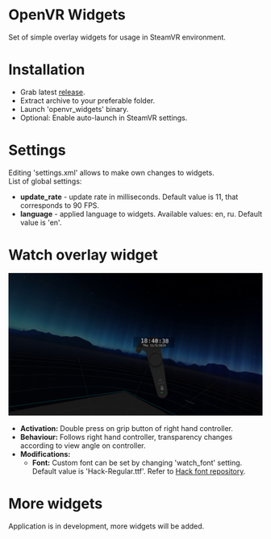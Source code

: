 # OpenVR Widgets
Set of simple overlay widgets for usage in SteamVR environment.

# Installation
* Grab latest [release](../../releases/latest).
* Extract archive to your preferable folder.
* Launch 'openvr_widgets' binary.
* Optional: Enable auto-launch in SteamVR settings.

# Settings
Editing 'settings.xml' allows to make own changes to widgets.  
List of global settings:
* **update_rate** - update rate in milliseconds. Default value is 11, that corresponds to 90 FPS.
* **language** - applied language to widgets. Available values: en, ru. Default value is 'en'.

# Watch overlay widget
![](./.github/img_01.png)
* **Activation:** Double press on grip button of right hand controller.
* **Behaviour:** Follows right hand controller, transparency changes according to view angle on controller.
* **Modifications:**
  * **Font:** Custom font can be set by changing 'watch_font' setting. Default value is 'Hack-Regular.ttf'. Refer to [Hack font repository](../../../../source-foundry/Hack).
  
# More widgets
Application is in development, more widgets will be added.
